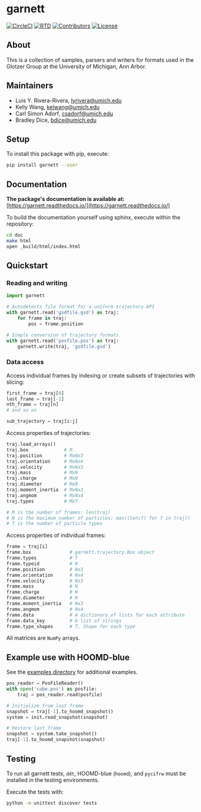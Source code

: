 # garnett

[![CircleCI](https://img.shields.io/circleci/project/github/glotzerlab/garnett/master.svg)](https://circleci.com/gh/glotzerlab/garnett)
[![RTD](https://img.shields.io/readthedocs/garnett.svg?style=flat)](https://garnett.readthedocs.io/)
[![Contributors](https://img.shields.io/github/contributors-anon/glotzerlab/garnett.svg?style=flat)](https://garnett.readthedocs.io/en/latest/credits.html)
[![License](https://img.shields.io/github/license/glotzerlab/garnett.svg)](https://github.com/glotzerlab/garnett/blob/master/LICENSE.txt)

## About

This is a collection of samples, parsers and writers for formats used in the Glotzer Group at the University of Michigan, Ann Arbor.

## Maintainers

* Luis Y. Rivera-Rivera, lyrivera@umich.edu
* Kelly Wang, kelwang@umich.edu
* Carl Simon Adorf, csadorf@umich.edu
* Bradley Dice, bdice@umich.edu

## Setup

To install this package with pip, execute:

```bash
pip install garnett --user
```

## Documentation

**The package's documentation is available at:** [https://garnett.readthedocs.io/](https://garnett.readthedocs.io/)

To build the documentation yourself using sphinx, execute within the repository:

```bash
cd doc
make html
open _build/html/index.html
```

## Quickstart

### Reading and writing

```python
import garnett

# Autodetects file format for a uniform trajectory API
with garnett.read('gsdfile.gsd') as traj:
    for frame in traj:
        pos = frame.position

# Simple conversion of trajectory formats
with garnett.read('posfile.pos') as traj:
    garnett.write(traj, 'gsdfile.gsd')
```

### Data access

Access individual frames by indexing or create subsets of trajectories with slicing:

```python
first_frame = traj[0]
last_frame = traj[-1]
nth_frame = traj[n]
# and so on

sub_trajectory = traj[i:j]
```

Access properties of trajectories:
```python
traj.load_arrays()
traj.box             # M
traj.position        # MxNx3
traj.orientation     # MxNx4
traj.velocity        # MxNx3
traj.mass            # MxN
traj.charge          # MxN
traj.diameter        # MxN
traj.moment_inertia  # MxNx3
traj.angmom          # MxNx4
traj.types           # MxT

# M is the number of frames: len(traj)
# N is the maximum number of particles: max((len(f) for f in traj))
# T is the number of particle types
```

Access properties of individual frames:
```python
frame = traj[i]
frame.box              # garnett.trajectory.Box object
frame.types            # T
frame.typeid           # N
frame.position         # Nx3
frame.orientation      # Nx4
frame.velocity         # Nx3
frame.mass             # N
frame.charge           # N
frame.diameter         # N
frame.moment_inertia   # Nx3
frame.angmom           # Nx4
frame.data             # A dictionary of lists for each attribute
frame.data_key         # A list of strings
frame.type_shapes      # T, Shape for each type
```

All matrices are `NumPy` arrays.

## Example use with HOOMD-blue

See the [examples directory](https://github.com/glotzerlab/garnett/tree/master/examples) for additional examples.

```python
pos_reader = PosFileReader()
with open('cube.pos') as posfile:
    traj = pos_reader.read(posfile)

# Initialize from last frame
snapshot = traj[-1].to_hoomd_snapshot()
system = init.read_snapshot(snapshot)

# Restore last frame
snapshot = system.take_snapshot()
traj[-1].to_hoomd_snapshot(snapshot)
```

## Testing

To run all garnett tests, `ddt`, HOOMD-blue (`hoomd`), and `pycifrw` must be installed in the testing environments.

Execute the tests with:

```bash
python -m unittest discover tests
```
